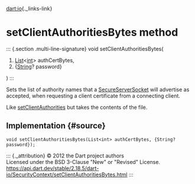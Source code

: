 [dart:io](../../dart-io/dart-io-library){._links-link}

setClientAuthoritiesBytes method
================================

::: {.section .multi-line-signature}
void setClientAuthoritiesBytes(

1.  [List](../../dart-core/list-class)\<[int](../../dart-core/int-class)\>
    authCertBytes,
2.  {[String](../../dart-core/string-class)? password}

)
:::

Sets the list of authority names that a
[SecureServerSocket](../secureserversocket-class) will advertise as
accepted, when requesting a client certificate from a connecting client.

Like [setClientAuthorities](setclientauthorities) but takes the contents
of the file.

Implementation {#source}
--------------

``` {.language-dart data-language="dart"}
void setClientAuthoritiesBytes(List<int> authCertBytes, {String? password});
```

::: {._attribution}
© 2012 the Dart project authors\
Licensed under the BSD 3-Clause \"New\" or \"Revised\" License.\
<https://api.dart.dev/stable/2.18.5/dart-io/SecurityContext/setClientAuthoritiesBytes.html>
:::
